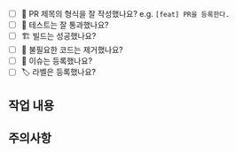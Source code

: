 - [ ] 🔀 PR 제목의 형식을 잘 작성했나요? e.g. `[feat] PR을 등록한다.`
- [ ] 💯 테스트는 잘 통과했나요?
- [ ] 🏗️ 빌드는 성공했나요?
- [ ] 🧹 불필요한 코드는 제거했나요?
- [ ] 💭 이슈는 등록했나요?
- [ ] 🏷️ 라벨은 등록했나요?
## 작업 내용
## 주의사항
